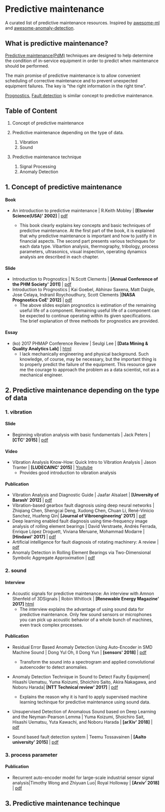 # Predictive maintenance

A curated list of predictive maintenance resources. Inspired by [awesome-ml](https://github.com/sdukshis/awesome-ml) and [awesome-anomaly-detection](https://github.com/hoya012/awesome-anomaly-detection). 





## What is predictive maintenance?

[Predictive maintenance(PdM)](https://en.wikipedia.org/wiki/Predictive_maintenance) techniques are designed to help determine the condition of in-service equipment in order to predict when maintenance should be performed. 

The main promise of predictive maintenance is to allow convenient scheduling of corrective maintenance and to prevent unexpected equipment failures. The key is "the right information in the right time". 

[Prognostics](https://en.wikipedia.org/wiki/Prognostics), [Fault detection](https://en.wikipedia.org/wiki/Fault_detection_and_isolation) is similar concept to predictive maintenance. 







## Table of Content

1. Concept of predictive maintenance 

2. Predictive maintenance depending on the type of data.
   1. Vibration
   2. Sound

3. Predictive maintenance technique
   1. Signal Processing
   2. Anomaly Detection






## 1. Concept of predictive maintenance

#### Book

- An introduction to predictive maintenance | R.Keith Mobley | **[Elsevier Science(USA)' 2002]** | [pdf](http://www.irantpm.ir/wp-content/uploads/2008/02/an-introduction-to-predictive-maintenance.pdf)

  - This book clearly explains key concepts and basic techniques of predictive maintenance. At the first part of the book, it is explained that why predictive maintenance is important and how to justify it in financial aspects. The second part presents various techinques for each data type. Vibartion analysis, thermography, tribology, process parameters, ultrasonics, visual inspection, operating dynamics analysis are described in each chapter. 



#### Slide

- Introduction to Prognostics | N.Scott Clements | **[Annual Conference of the PHM Society' 2011]** | [pdf](https://www.phmsociety.org/sites/phmsociety.org/files/Tutorial%20Prognostics%20Clements.pdf)
- Introduction to Prognostics | Kai Goebel, Abhinav Saxena, Matt Daigle, Jose Celaya, Indranil Roychoudhury, Scott Clements |**[NASA Prognostics CoE' 2012]** | [pdf](http://ftp.phmsociety.org/sites/phmsociety.org/files/Tutorial_Prognostics.pdf)
  - The above slides explain prognostics is estimation of the remaining useful life of a component. Remaining useful life of a component can be expected to continue operating within its given specifications. The brief explanation of three methods for prognostics are provided.



#### Essay

- (ko) 2017 PHMAP Conference Review | Seulgi Lee | **[Data Mining & Quality Analytics Lab]** | [html](http://dmqm.korea.ac.kr/board/view.asp?B_CATEGORY=0&B_CODE=b_cReview&tID=105&sid=125&search_category=&searchstring=&gotopage=1&IDX=241)
  - I lack mechanically engineering and physical background. Such knowledge, of course, may be necessary, but the important thing is to properly predict the failure of the equipment. This resource gave me the courage to approach the problem as a data scientist, not as a mechanical engineer.





## 2. Predictive maintenance depending on the type of data

### 1. vibration

#### Slide

- Beginning vibration analysis with basic fundamentals | Jack Peters | **[CTC' 2015]** | [pdf](http://www.ctconline.com/pdf/pubTechPapers/01-Beginning%20Vibration%20Analysis.pdf)



#### Video

- Vibration Analysis Know-How: Quick Intro to Vibration Analysis | Jason Tranter | **[LUDECAINC' 2015]** | [Youtube](https://www.youtube.com/watch?v=ZyIyWrHVFkA)
  - Provides good introduction to vibration analysis



#### Publication

- Vibration Analysis and Diagnostic Guide | Jaafar Alsalaet | **[Unversity of Barash' 2012]** | [pdf](https://www.researchgate.net/profile/Jaafar_Alsalaet/publication/311420765_Vibration_Analysis_and_Diagnostic_Guide/links/584556ba08aeda696819fbb4/Vibration-Analysis-and-Diagnostic-Guide.pdf?origin=publication_detail)
- Vibration-based gearbox fault diagnosis using deep neural networks | Zhiqiang Chen, Shengcai Deng, Xudong Chen, Chuan Li, René-Vinicio Sanchez, Huafeng Qin| **[Journal of Vibroengineering' 2017]** | [pdf](https://www.researchgate.net/publication/318073540_Vibration-based_gearbox_fault_diagnosis_using_deep_neural_networks)
- Deep learning enabled fault diagnosis using time-frequency image analysis of rolling element bearings | David Verstraete, Andrés Ferrada, Enrique López Droguett, Viviana Meruane, Mohammad Modarre | **[Hindawi' 2017]** | [pdf](https://www.hindawi.com/journals/sv/2017/5067651/)
- Artificial intelligence for fault diagnosis of rotating machinery: A review | [pdf](https://www.sciencedirect.com/science/article/pii/S0888327018300748)
- Anomaly Detection in Rolling Element Bearings via Two-Dimensional Symbolic Aggregate Approximation | [pdf](http://citeseerx.ist.psu.edu/viewdoc/download?doi=10.1.1.470.8629&rep=rep1&type=pdf)


### 2. sound

#### Interview

- Acoustic signals for predictive maintenance: An interview with Amnon Shenfeld of 3DSignals | Robin Whitlock | **[Renewable Energy Magazine' 2017]** [html](https://www.renewableenergymagazine.com/interviews/acoustic-signals-for-predictive-maintenance-an-interview-20170831)
  - The interview explains the advantage of using sound data for predictive maintenance. Only few sound sensors  or microphones you can pick up acoustic behavior of a whole bunch of machines, even track complex processes.



#### Publication

- Residual Error Based Anomaly Detection Using
  Auto-Encoder in SMD Machine Sound | Dong Yul Oh, Il Dong Yun | **[sensors' 2018]** | [pdf](https://www.mdpi.com/1424-8220/18/5/1308/pdf)
  - Transform the sound into a spectrogram and applied convolutional autoencoder to detect anomalies.

- Anomaly Detection Technique in Sound to Detect Faulty Equipment| Hisashi Uematsu, Yuma Koizumi, Shoichiro Saito, Akira Nakagawa, and Noboru Harada| **[NTT Technical review' 2017]** | [pdf](https://www.ntt-review.jp/archive/ntttechnical.php?contents=ntr201708fa5.pdf&mode=show_pdf)

  - Explains the reason why it is hard to apply supervised machine learning techinque for predictive maintenance using sound data. 

- Unsupervised Detection of Anomalous Sound based on Deep Learning and the Neyman-Pearson Lemma | Yuma Koizumi, Shoichiro Sait, Hisashi Uematsu, 
  Yuta Kawachi, and Noboru Harada | **[arXiv' 2018]** | [pdf](https://arxiv.org/pdf/1810.09133.pdf)

- Sound based fault detection system | Teemu Tossavainen | **[Aalto university' 2015]** | [pdf](<https://aaltodoc.aalto.fi/bitstream/handle/123456789/19221/master_Tossavainen_Teemu_2015.pdf?sequence=1&isAllowed=y>)




### 3. process parameter

#### Publication

- Recurrent auto-encoder model for large-scale industrial sensor signal analysis|Timothy Wong and Zhiyuan Luo| Royal Holloway | **[Arxiv' 2018]** | [pdf](https://arxiv.org/pdf/1807.03710.pdf) 







## 3. Predictive maintenance techinque

### 
